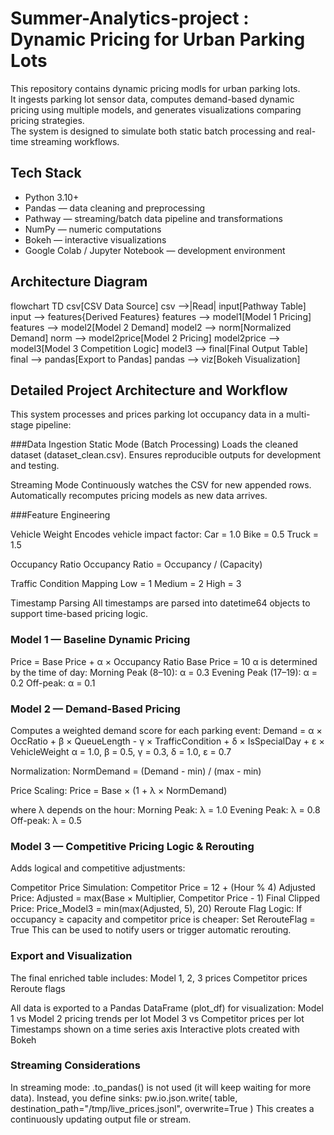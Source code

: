 # Summer-Analytics-project : Dynamic Pricing for Urban Parking Lots

This repository contains dynamic pricing modls for urban parking lots.  
It ingests parking lot sensor data, computes demand-based dynamic pricing using multiple models, and generates visualizations comparing pricing strategies.  
The system is designed to simulate both static batch processing and real-time streaming workflows.


## Tech Stack

- Python 3.10+
- Pandas — data cleaning and preprocessing
- Pathway — streaming/batch data pipeline and transformations
- NumPy — numeric computations
- Bokeh — interactive visualizations
- Google Colab / Jupyter Notebook — development environment

 
## Architecture Diagram

flowchart TD
    csv[CSV Data Source]
    csv -->|Read| input[Pathway Table]
    input --> features{Derived Features}
    features --> model1[Model 1 Pricing]
    features --> model2[Model 2 Demand]
    model2 --> norm[Normalized Demand]
    norm --> model2price[Model 2 Pricing]
    model2price --> model3[Model 3 Competition Logic]
    model3 --> final[Final Output Table]
    final --> pandas[Export to Pandas]
    pandas --> viz[Bokeh Visualization]

## Detailed Project Architecture and Workflow
This system processes and prices parking lot occupancy data in a multi-stage pipeline:

###Data Ingestion
Static Mode (Batch Processing)
  Loads the cleaned dataset (dataset_clean.csv).
  Ensures reproducible outputs for development and testing.

Streaming Mode
  Continuously watches the CSV for new appended rows.
  Automatically recomputes pricing models as new data arrives.

###Feature Engineering

Vehicle Weight
Encodes vehicle impact factor:
  Car = 1.0
  Bike = 0.5
  Truck = 1.5

Occupancy Ratio
  Occupancy Ratio = Occupancy / (Capacity)

Traffic Condition Mapping
  Low = 1
  Medium = 2
  High = 3

Timestamp Parsing
All timestamps are parsed into datetime64 objects to support time-based pricing logic.

### Model 1 — Baseline Dynamic Pricing
Price = Base Price + α × Occupancy Ratio
  Base Price = 10
  α is determined by the time of day:
    Morning Peak (8–10): α = 0.3
    Evening Peak (17–19): α = 0.2
    Off-peak: α = 0.1

### Model 2 — Demand-Based Pricing
Computes a weighted demand score for each parking event:
  Demand = α × OccRatio
       + β × QueueLength
       - γ × TrafficCondition
       + δ × IsSpecialDay
       + ε × VehicleWeight
  α = 1.0, β = 0.5, γ = 0.3, δ = 1.0, ε = 0.7

Normalization:
  NormDemand = (Demand - min) / (max - min)

Price Scaling:
Price = Base × (1 + λ × NormDemand)

where λ depends on the hour:
  Morning Peak: λ = 1.0
  Evening Peak: λ = 0.8
  Off-peak: λ = 0.5

### Model 3 — Competitive Pricing Logic & Rerouting
Adds logical and competitive adjustments:

  Competitor Price Simulation:
    Competitor Price = 12 + (Hour % 4)
  Adjusted Price:
    Adjusted = max(Base × Multiplier, Competitor Price - 1)
  Final Clipped Price:
    Price_Model3 = min(max(Adjusted, 5), 20)
  Reroute Flag Logic:
  If occupancy ≥ capacity and competitor price is cheaper:
    Set RerouteFlag = True
    This can be used to notify users or trigger automatic rerouting.

### Export and Visualization
The final enriched table includes:
  Model 1, 2, 3 prices
  Competitor prices
  Reroute flags
  
All data is exported to a Pandas DataFrame (plot_df) for visualization:
  Model 1 vs Model 2 pricing trends per lot
  Model 3 vs Competitor prices per lot
  Timestamps shown on a time series axis
  Interactive plots created with Bokeh

### Streaming Considerations
In streaming mode:
  .to_pandas() is not used (it will keep waiting for more data).
  Instead, you define sinks:
        pw.io.json.write(
        table,
        destination_path="/tmp/live_prices.jsonl",
        overwrite=True
    )
  This creates a continuously updating output file or stream.
